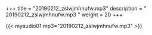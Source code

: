 +++
title = "20190212_zslwjmhnufw.mp3"
description = " 20190212_zslwjmhnufw.mp3 "
weight = 20
+++

{{< myaudio01 mp3="20190212_zslwjmhnufw.mp3" >}}

